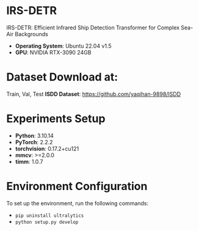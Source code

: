 # IRS-DETR
IRS-DETR: Efficient Infrared Ship Detection Transformer for Complex Sea-Air Backgrounds

* **Operating System**: Ubuntu 22.04 v1.5
* **GPU**: NVIDIA RTX-3090 24GB

# Dataset Download at:
Train, Val, Test
**ISDD Dataset**: https://github.com/yaqihan-9898/ISDD

# Experiments Setup

* **Python**: 3.10.14
* **PyTorch**: 2.2.2
* **torchvision**: 0.17.2+cu121
* **mmcv**: >=2.0.0
* **timm**: 1.0.7

# Environment Configuration

To set up the environment, run the following commands:

* `pip uninstall ultralytics`
* `python setup.py develop`


